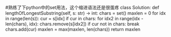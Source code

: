 #熟练了下python中的set用法，这个缩进语法还是很蛋疼
class Solution:
    def lengthOfLongestSubstring(self, s: str) -> int:
        chars = set()
        maxlen = 0
        for idx in range(len(s)):
            cur = s[idx]
            if cur in chars:
                for idx2 in range(idx - len(chars), idx):
                    chars.remove(s[idx2])
                    if cur not in chars:
                        break
            chars.add(cur)
            maxlen = max(maxlen, len(chars))
        return maxlen